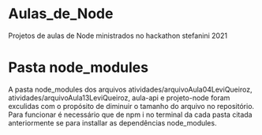# Aulas_de_Node
Projetos de aulas de Node ministrados no hackathon stefanini 2021

# Pasta node_modules
A pasta node_modules dos arquivos atividades/arquivoAula04LeviQueiroz, atividades/arquivoAula13LeviQueiroz, aula-api e projeto-node foram exculidas com o propósito de diminuir o tamanho do arquivo no repositório. Para funcionar é necessário que de npm i no terminal da cada pasta citada anteriormente se para installar as dependências node_modules.

